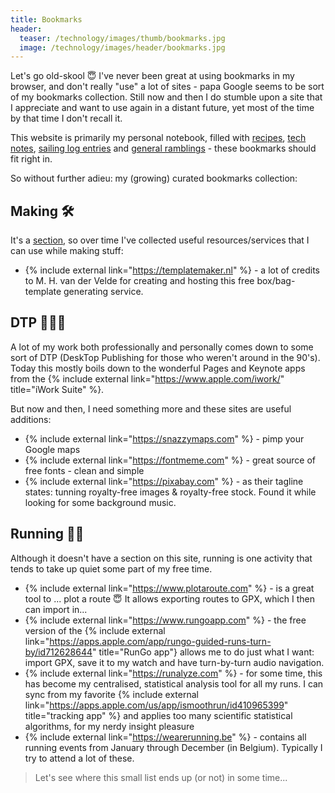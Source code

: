 ```yaml
---
title: Bookmarks
header:
  teaser: /technology/images/thumb/bookmarks.jpg
  image: /technology/images/header/bookmarks.jpg
---
```


Let's go old-skool 😇 I've never been great at using bookmarks in my browser, and don't really "use" a lot of sites - papa Google seems to be sort of my bookmarks collection. Still now and then I do stumble upon a site that I appreciate and want to use again in a distant future, yet most of the time by that time I don't recall it.

This website is primarily my personal notebook, filled with [recipes](/koken), [tech notes](/technology), [sailing log entries](/zeilen) and [general ramblings](/about) - these bookmarks should fit right in.

So without further adieu: my (growing) curated bookmarks collection:

## Making 🛠️

It's a [section](/makes), so over time I've collected useful resources/services that I can use while making stuff:

* {% include external link="https://templatemaker.nl" %} - a lot of credits to M. H. van der Velde for creating and hosting this free box/bag-template generating service.

## DTP 👨🏻‍💻

A lot of my work both professionally and personally comes down to some sort of DTP (DeskTop Publishing for those who weren't around in the 90's). Today this mostly boils down to the wonderful Pages and Keynote apps from the {% include external link="https://www.apple.com/iwork/" title="iWork Suite" %}.

But now and then, I need something more and these sites are useful additions:

* {% include external link="https://snazzymaps.com" %} - pimp your Google maps
* {% include external link="https://fontmeme.com" %} - great source of free fonts - clean and simple
* {% include external link="https://pixabay.com" %} - as their tagline states: tunning royalty-free images & royalty-free stock. Found it while looking for some background music.

## Running 🏃‍♂️

Although it doesn't have a section on this site, running is one activity that tends to take up quiet some part of my free time.

* {% include external link="https://www.plotaroute.com" %} - is a great tool to ... plot a route 😇 It allows exporting routes to GPX, which I then can import in...
* {% include external link="https://www.rungoapp.com" %} - the free version of the {% include external link="https://apps.apple.com/app/rungo-guided-runs-turn-by/id712628644" title="RunGo app"} allows me to do just what I want: import GPX, save it to my watch and have turn-by-turn audio navigation.
* {% include external link="https://runalyze.com" %} - for some time, this has become my centralised, statistical analysis tool for all my runs. I can sync from my favorite {% include external link="https://apps.apple.com/us/app/ismoothrun/id410965399" title="tracking app" %} and applies too many scientific statistical algorithms, for my nerdy insight pleasure
* {% include external link="https://wearerunning.be" %} - contains all running events from January through December (in Belgium). Typically I try to attend a lot of these.

> Let's see where this small list ends up (or not) in some time...
